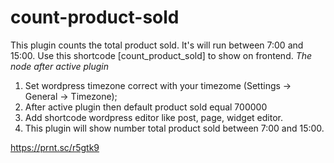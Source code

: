 # count-product-sold
This plugin counts the total product sold. It's will run between 7:00 and 15:00. Use this shortcode [count_product_sold] to show on frontend. 
*The node after active plugin*

1. Set wordpress timezone correct with your timezome (Settings -> General -> Timezone);
2. After active plugin then default product sold equal 700000
2. Add shortcode wordpress editor like post, page, widget editor. 
3. This plugin will show number total product sold between 7:00 and 15:00.

https://prnt.sc/r5gtk9